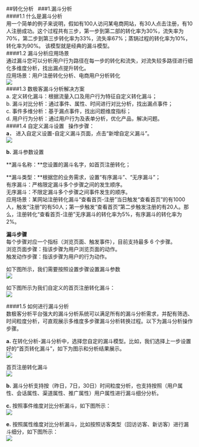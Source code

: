 ##转化分析  
###1.漏斗分析  
####1.1 什么是漏斗分析  
用一个简单的例子来说明，假如有100人访问某电商网站，有30人点击注册，有10人注册成功。这个过程共有三步，第一步到第二部的转化率为30%，流失率为70%，第二步到第三步转化率为33%，流失率67%；蒸锅过程的转化率为10%，转化率为90%。
该模型就是经典的漏斗模型。  
####1.2 漏斗分析应用场景  
通过漏斗您可以分析用户行为路径在每一步的转化和流失，对流失较多路径进行细化多维度分析，找出漏点提升转化。  
应用场景：用户注册转化分析、电商用户分析转化  
![](http://www.shujike.com/docsimg/漏斗分析1.png)  
####1.3 数极客漏斗分析解决方案  
a.	定义转化漏斗：根据流量入口及用户行为特征自定义转化漏斗；  
b.	漏斗对比分析：通过事件、属性、时间进行对比分析，找出漏点事件；  
c.	事件多维分析：基于漏点事件，找出问题维度指标；  
d.	用户行为分析：通过用户行为及表单分析，优化产品，解决问题。  
####1.4 自定义漏斗设置  
操作步骤：  
**a．** 进入自定义设置-自定义漏斗页面，点击“新增自定义漏斗”。  
![](http://www.shujike.com/docsimg/漏斗分析2.jpg)  

**b.** 漏斗参数设置  

**漏斗名称：**您设置的漏斗名字，如首页注册转化；  

**漏斗类型：**根据您的业务需求，设置“有序漏斗”、“无序漏斗”；  
  有序漏斗：严格限定漏斗多个步骤之间的发生顺序。  
  无序漏斗：不限定漏斗多个步骤之间事件发生的顺序。  
  应用场景：某网站注册转化漏斗“查看首页-注册”当日触发“查看首页”的有1000人，触发“注册”的有50人；第一步触发“查看首页”第二步触发注册的有20人。那么，注册转化“查看首页-注册”无序漏斗的转化率为5%，有序漏斗的转化率为2%。  

**漏斗步骤**  
每个步骤对应一个指标（浏览页面、触发事件），目前支持最多 6 个步骤。  
浏览页面步骤：指该步骤为用户浏览页面的动作。  
触发动作步骤：指该步骤为用户的行为动作。  

如下图所示，我们需要按照设置步骤设置漏斗参数  
![](http://www.shujike.com/docsimg/漏斗分析3.jpg)  

如下图所示为我们自定义的首页注册转化漏斗：  
![](http://www.shujike.com/docsimg/漏斗分析4.jpg)  

####1.5 如何进行漏斗分析  
数极客分析平台强大的漏斗分析系统可以满足所有的漏斗分析需求，并配有筛选、时间粒度分析，可直观展示多维度多步骤漏斗分析转换过程。以下为漏斗分析操作步骤。  

**a.** 在转化分析-漏斗分析中，选择您自定的漏斗模型。比如，我们选择上一步设置好的“首页转化漏斗”，如下为图示和分析结果展示。  
![](http://www.shujike.com/docsimg/如何分析漏斗1.jpg)  

首页注册转化漏斗  
![](http://www.shujike.com/docsimg/如何分析漏斗2.jpg)   

**b.** 漏斗分析支持按（昨日，7日，30日）时间粒度分析，也支持按照（用户属性、会话属性、渠道属性、推广属性）用户属性进行漏斗细分分析。  

**c.** 按照事件维度对比分析漏斗，如下图所示：  
![](http://www.shujike.com/docsimg/如何分析漏斗3.jpg)   

**e.** 按照属性维度对比分析漏斗，比如按照访客类型（回访访客、新访客）进行漏斗细分，如下图所示：  
![](http://www.shujike.com/docsimg/如何分析漏斗4.jpg)  
 
